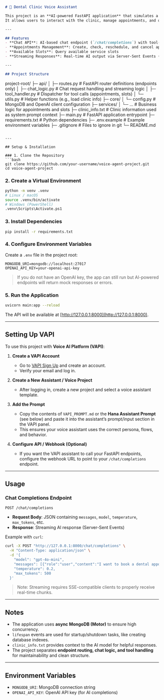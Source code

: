 ```markdown
# 🦷 Dental Clinic Voice Assistant

This project is an **AI-powered FastAPI application** that simulates a voice/chat assistant for a dental clinic.  
It allows users to interact with the clinic, manage appointments, and query available slots via a natural language interface.

---

## Features
- **Chat API**: AI-based chat endpoint (`/chat/completions`) with tool-call support
- **Appointments Management**: Create, check, reschedule, and cancel appointments
- **Available Slots**: Query available service slots
- **Streaming Responses**: Real-time AI output via Server-Sent Events (SSE)

---

## Project Structure

```

project-root/
├─ api/
│  ├─ routes.py          # FastAPI router definitions (endpoints only)
│  ├─ chat\_logic.py      # Chat request handling and streaming logic
│  ├─ tool\_handler.py    # Dispatcher for tool calls (appointments, slots)
│  └─ utils.py           # Helper functions (e.g., load clinic info)
├─ core/
│  └─ config.py          # MongoDB and OpenAI client configuration
├─ services/
│  └─ ...                # Business logic for appointments and slots
├─ clinic\_info.txt       # Clinic information used as system prompt context
├─ main.py               # FastAPI application entrypoint
├─ requirements.txt      # Python dependencies
├─ .env.example          # Example environment variables
├─ .gitignore            # Files to ignore in git
└─ README.md

````

---

## Setup & Installation

### 1. Clone the Repository
```bash
git clone https://github.com/your-username/voice-agent-project.git
cd voice-agent-project
````

### 2. Create a Virtual Environment

```bash
python -m venv .venv
# Linux / macOS
source .venv/bin/activate
# Windows (PowerShell)
.venv\Scripts\Activate.ps1
```

### 3. Install Dependencies

```bash
pip install -r requirements.txt
```

### 4. Configure Environment Variables

Create a `.env` file in the project root:

```env
MONGODB_URI=mongodb://localhost:27017
OPENAI_API_KEY=your-openai-api-key
```

> If you do not have an OpenAI key, the app can still run but AI-powered endpoints will return mock responses or errors.

### 5. Run the Application

```bash
uvicorn main:app --reload
```

The API will be available at [http://127.0.0.1:8000](http://127.0.0.1:8000).

---

## Setting Up VAPI

To use this project with **Voice AI Platform (VAPI)**:

1. **Create a VAPI Account**  
   - Go to [VAPI Sign Up](https://vapi.example.com/signup) and create an account.
   - Verify your email and log in.

2. **Create a New Assistant / Voice Project**  
   - After logging in, create a new project and select a voice assistant template.

3. **Add the Prompt**  
   - Copy the contents of `VAPI_PROMPT.md` or the **Hana Assistant Prompt** (see below) and paste it into the assistant’s prompt/input section in the VAPI panel.  
   - This ensures your voice assistant uses the correct persona, flows, and behavior.

4. **Configure API / Webhook (Optional)**  
   - If you want the VAPI assistant to call your FastAPI endpoints, configure the webhook URL to point to your `/chat/completions` endpoint.

---
## Usage

### Chat Completions Endpoint

```
POST /chat/completions
```

* **Request Body**: JSON containing `messages`, `model`, `temperature`, `max_tokens`, etc.
* **Response**: Streaming AI response (Server-Sent Events)

Example with `curl`:

```bash
curl -X POST "http://127.0.0.1:8000/chat/completions" \
  -H "Content-Type: application/json" \
  -d '{
    "model": "gpt-4o-mini", 
    "messages": [{"role":"user","content":"I want to book a dental appointment tomorrow morning."}],
    "temperature": 0.2,
    "max_tokens": 500
  }'
```

> Note: Streaming requires SSE-compatible clients to properly receive real-time chunks.

---

## Notes

* The application uses **async MongoDB (Motor)** to ensure high concurrency.
* `lifespan` events are used for startup/shutdown tasks, like creating database indexes.
* `clinic_info.txt` provides context to the AI model for helpful responses.
* The project separates **endpoint routing, chat logic, and tool handling** for maintainability and clean structure.

---

## Environment Variables

* `MONGODB_URI`: MongoDB connection string
* `OPENAI_API_KEY`: OpenAI API key (for AI completions)

```
